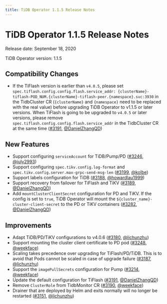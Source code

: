 ```yaml
---
title: TiDB Operator 1.1.5 Release Notes
---
```


# TiDB Operator 1.1.5 Release Notes

Release date: September 18, 2020

TiDB Operator version: 1.1.5

## Compatibility Changes

- If the TiFlash version is earlier than `v4.0.5`, please set `spec.tiflash.config.config.flash.service_addr: {clusterName}-tiflash-POD_NUM.{clusterName}-tiflash-peer.{namespace}.svc:3930` in the TidbCluster CR (`{clusterName}` and `{namespace}` need to be replaced with the real value) before upgrading TiDB Operator to v1.1.5 or later versions. When TiFlash is going to be upgraded to `v4.0.5` or later versions, please remove `spec.tiflash.config.config.flash.service_addr` in the TidbCluster CR at the same time ([#3191](https://github.com/pingcap/tidb-operator/pull/3191), [@DanielZhangQD](https://github.com/DanielZhangQD))

## New Features

- Support configuring `serviceAccount` for TiDB/Pump/PD ([#3246](https://github.com/pingcap/tidb-operator/pull/3246), [@july2993](https://github.com/july2993))
- Support configuring `spec.tikv.config.log-format` and `spec.tikv.config.server.max-grpc-send-msg-len` ([#3199](https://github.com/pingcap/tidb-operator/pull/3199), [@kolbe](https://github.com/kolbe))
- Support labels configuration for TiDB ([#3188](https://github.com/pingcap/tidb-operator/pull/3188), [@howardlau1999](https://github.com/howardlau1999))
- Support recovery from failover for TiFlash and TiKV ([#3189](https://github.com/pingcap/tidb-operator/pull/3189), [@DanielZhangQD](https://github.com/DanielZhangQD))
- Add `mountClusterClientSecret` configuration for PD and TiKV. If the config is set to `true`, TiDB Operator will mount the `${cluster_name}-cluster-client-secret` to the PD or TiKV containers ([#3282](https://github.com/pingcap/tidb-operator/pull/3282), [@DanielZhangQD](https://github.com/DanielZhangQD))

## Improvements

- Adapt TiDB/PD/TiKV configurations to v4.0.6 ([#3180](https://github.com/pingcap/tidb-operator/pull/3180), [@lichunzhu](https://github.com/lichunzhu))
- Support mounting the cluster client certificate to PD pod ([#3248](https://github.com/pingcap/tidb-operator/pull/3248), [@weekface](https://github.com/weekface))
- Scaling takes precedence over upgrading for TiFlash/PD/TiDB. This is to avoid that Pods cannot be scaled in case of upgrade failure ([#3187](https://github.com/pingcap/tidb-operator/pull/3187), [@lichunzhu](https://github.com/lichunzhu))
- Support the `imagePullSecrets` configuration for Pump ([#3214](https://github.com/pingcap/tidb-operator/pull/3214), [@weekface](https://github.com/weekface))
- Update the default configuration for TiFlash ([#3191](https://github.com/pingcap/tidb-operator/pull/3191), [@DanielZhangQD](https://github.com/DanielZhangQD))
- Remove `ClusterRole` from TidbMonitor CR ([#3190](https://github.com/pingcap/tidb-operator/pull/3190), [@weekface](https://github.com/weekface))
- Drainer that are deployed by Helm and exits normally will no longer be restarted ([#3151](https://github.com/pingcap/tidb-operator/pull/3151), [@lichunzhu](https://github.com/lichunzhu))
